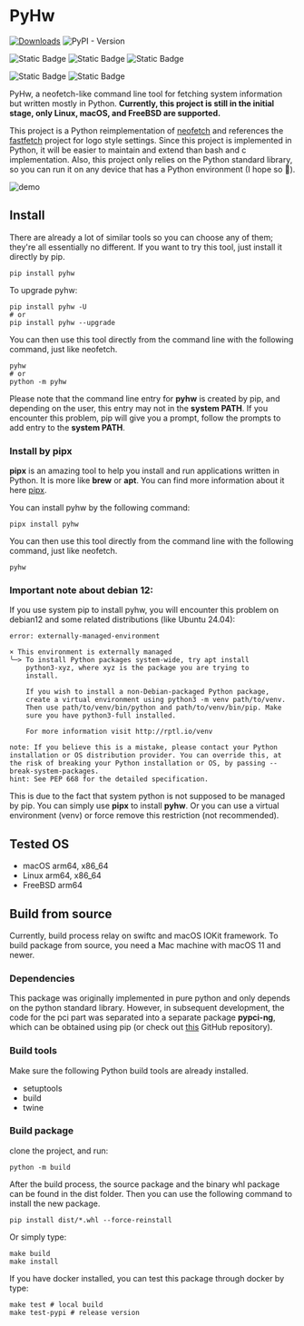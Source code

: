 # PyHw
[![Downloads](https://static.pepy.tech/badge/pyhw)](https://pepy.tech/project/pyhw)
![PyPI - Version](https://img.shields.io/pypi/v/pyhw?label=version)

![Static Badge](https://img.shields.io/badge/macOS-11%2B-green)
![Static Badge](https://img.shields.io/badge/Linux-blue)
![Static Badge](https://img.shields.io/badge/FreeBSD-red)

![Static Badge](https://img.shields.io/badge/amd64-green)
![Static Badge](https://img.shields.io/badge/arm-blue)


PyHw, a neofetch-like command line tool for fetching system information but written mostly in Python. **Currently, this project is still in the initial stage, only Linux, macOS, and FreeBSD are supported.**

This project is a Python reimplementation of [neofetch](https://github.com/dylanaraps/neofetch) and references the [fastfetch](https://github.com/fastfetch-cli/fastfetch) project for logo style settings. Since this project is implemented in Python, it will be easier to maintain and extend than bash and c implementation. Also, this project only relies on the Python standard library, so you can run it on any device that has a Python environment (I hope so 🤔).


[//]: # (![demo]&#40;https://i2.imgs.ovh/d/BQACAgUAAx0EUvSR8wACMvpmyFVohzKxLcUdLiJaEa3wlo_OrQACuw4AAoX-QVaSpG0-rTAeRTUE&#41;)
![demo](https://files.catbox.moe/xx58xy.jpg)





## Install
There are already a lot of similar tools so you can choose any of them; they're all essentially no different. If you want to try this tool, just install it directly by pip.
```shell
pip install pyhw
```
To upgrade pyhw:
```shell
pip install pyhw -U
# or
pip install pyhw --upgrade
```
You can then use this tool directly from the command line with the following command, just like neofetch.
```shell
pyhw
# or
python -m pyhw
```
Please note that the command line entry for __pyhw__ is created by pip, and depending on the user, this entry may not in the __system PATH__. If you encounter this problem, pip will give you a prompt, follow the prompts to add entry to the __system PATH__.

### Install by pipx
**pipx** is an amazing tool to help you install and run applications written in Python. It is more like **brew** or **apt**. You can find more information about it here [pipx](https://github.com/pypa/pipx).

You can install pyhw by the following command:
```shell
pipx install pyhw
```
You can then use this tool directly from the command line with the following command, just like neofetch.
```shell
pyhw
```

### Important note about debian 12:
If you use system pip to install pyhw, you will encounter this problem on debian12 and some related distributions (like Ubuntu 24.04):
```text
error: externally-managed-environment

× This environment is externally managed
╰─> To install Python packages system-wide, try apt install
    python3-xyz, where xyz is the package you are trying to
    install.
    
    If you wish to install a non-Debian-packaged Python package,
    create a virtual environment using python3 -m venv path/to/venv.
    Then use path/to/venv/bin/python and path/to/venv/bin/pip. Make
    sure you have python3-full installed.
    
    For more information visit http://rptl.io/venv

note: If you believe this is a mistake, please contact your Python installation or OS distribution provider. You can override this, at the risk of breaking your Python installation or OS, by passing --break-system-packages.
hint: See PEP 668 for the detailed specification.
```
This is due to the fact that system python is not supposed to be managed by pip. You can simply use **pipx** to install **pyhw**. Or you can use a virtual environment (venv) or force remove this restriction (not recommended).

## Tested OS
* macOS arm64, x86_64
* Linux arm64, x86_64
* FreeBSD arm64


## Build from source
Currently, build process relay on swiftc and macOS IOKit framework. To build package from source, you need a Mac machine with macOS 11 and newer.

### Dependencies
This package was originally implemented in pure python and only depends on the python standard library. However, in subsequent development, the code for the pci part was separated into a separate package **pypci-ng**, which can be obtained using pip (or check out [this](https://github.com/xiaoran007/pypci) GitHub repository).

### Build tools
Make sure the following Python build tools are already installed.
* setuptools
* build
* twine

### Build package
clone the project, and run:
```shell
python -m build
```
After the build process, the source package and the binary whl package can be found in the dist folder. Then you can use the following command to install the new package.
```shell
pip install dist/*.whl --force-reinstall
```
Or simply type:
```shell
make build
make install
```
If you have docker installed, you can test this package through docker by type:
```shell
make test # local build
make test-pypi # release version
```
